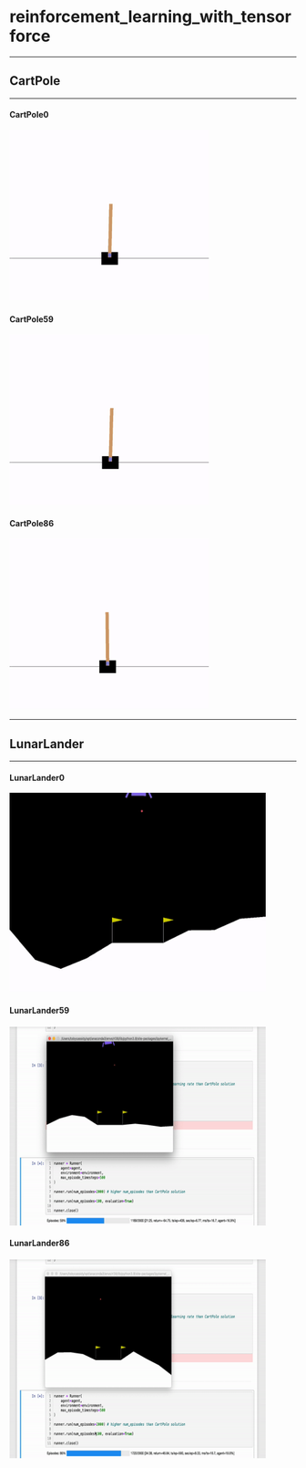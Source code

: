# reinforcement_learning_with_tensorforce


---
## CartPole
---

#### CartPole0

<img src='results/CartPole/CartPole0.gif' width='350' height='300' />

#### CartPole59

<img src='results/CartPole/CartPole59.gif' width='350' height='300' />

#### CartPole86

<img src='results/CartPole/CartPole86.gif' width='350' height='300' />





---
## LunarLander
---

#### LunarLander0

<img src='results/LunarLander/LunarLander0.gif' width='450' height='350' />

#### LunarLander59

<img src='results/LunarLander/LunarLander59.gif' width='450' height='350' />

#### LunarLander86

<img src='results/LunarLander/LunarLander86.gif' width='450' height='350' />
